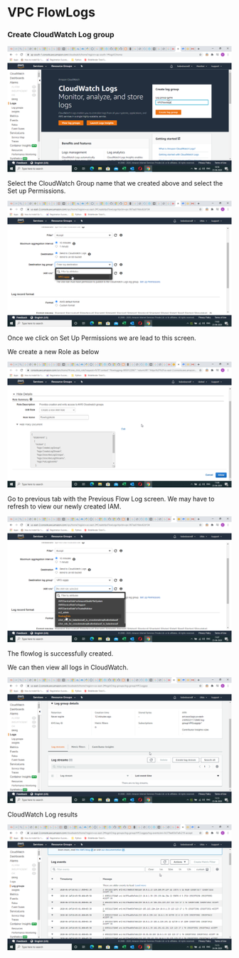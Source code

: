 # VPC FlowLogs

### Create CloudWatch Log group

![](../.gitbook/assets/image%20%2841%29.png)

Select the CloudWatch Group name that we created above and select the Set up Permissions.

![](../.gitbook/assets/image%20%2898%29.png)

Once we click on Set Up Permissions we are lead to this screen.

We create a new Role as below

![](../.gitbook/assets/image%20%2810%29.png)

Go to previous tab with the Previous Flow Log screen. We may have to refresh to view our newly created IAM.

![](../.gitbook/assets/image%20%2855%29.png)

The flowlog is successfully created. 

We can then view all logs in CloudWatch. 

![](../.gitbook/assets/image%20%2858%29.png)

CloudWatch Log results 

![](../.gitbook/assets/image%20%28103%29.png)



